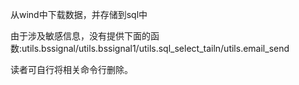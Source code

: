 从wind中下载数据，并存储到sql中


由于涉及敏感信息，没有提供下面的函数:utils.bssignal/utils.bssignal1/utils.sql_select_tailn/utils.email_send

读者可自行将相关命令行删除。
